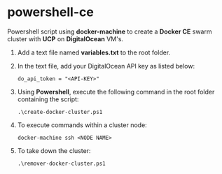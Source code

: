 # powershell-ce
Powershell script using **docker-machine** to create a **Docker CE** swarm cluster with **UCP** on **DigitalOcean** VM's.
1. Add a text file named **variables.txt** to the root folder.
2. In the text file, add your DigitalOcean API key as listed below:

   `do_api_token = "<API-KEY>"`

3. Using **Powershell**, execute the following command in the root folder containing the script:

   `.\create-docker-cluster.ps1`
   
4. To execute commands within a cluster node:

   `docker-machine ssh <NODE NAME>`
   
5. To take down the cluster:

   `.\remover-docker-cluster.ps1`
